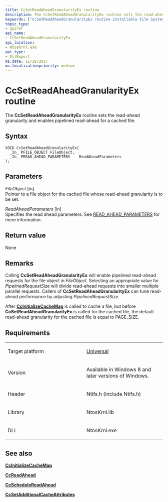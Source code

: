 ```yaml
---
title: CcSetReadAheadGranularityEx routine
description: The CcSetReadAheadGranularityEx routine sets the read-ahead granularity and enables pipelined read-ahead for a cached file.
keywords: ["CcSetReadAheadGranularityEx routine Installable File System Drivers"]
topic_type:
- apiref
api_name:
- CcSetReadAheadGranularityEx
api_location:
- NtosKrnl.exe
api_type:
- DllExport
ms.date: 11/28/2017
ms.localizationpriority: medium
---
```


# CcSetReadAheadGranularityEx routine


The **CcSetReadAheadGranularityEx** routine sets the read-ahead granularity and enables pipelined read-ahead for a cached file.

## Syntax

```ManagedCPlusPlus
VOID CcSetReadAheadGranularityEx(
  _In_ PFILE_OBJECT FileObject,
  _In_ PREAD_AHEAD_PARAMETERS    ReadAheadParameters
);
```

## Parameters

*FileObject* \[in\]  
Pointer to a file object for the cached file whose read-ahead granularity is to be set.

*ReadAheadParameters* \[in\]  
Specifies the read ahead parameters. See [READ_AHEAD_PARAMETERS](read-ahead-parameters.md) for more information.

## Return value

None

## Remarks

Calling **CcSetReadAheadGranularityEx** will enable pipelined read-ahead requests for the file object in *FileObject*. Selecting an appropriate value for *PipelinedRequestSize* will divide read-ahead requests into smaller multiple parallel requests. Callers of **CcSetReadAheadGranularityEx** can tune read-ahead performance by adjusting *PipelinedRequestSize*.

After [**CcInitializeCacheMap**](/windows-hardware/drivers/ddi/ntifs/nf-ntifs-ccinitializecachemap) is called to cache a file, but before **CcSetReadAheadGranularityEx** is called for the cached file, the default read-ahead granularity for the cached file is equal to PAGE\_SIZE.

## Requirements

<table>
<colgroup>
<col width="50%" />
<col width="50%" />
</colgroup>
<tbody>
<tr class="odd">
<td align="left"><p>Target platform</p></td>
<td align="left"><a href="https://go.microsoft.com/fwlink/p/?linkid=531356" data-raw-source="[Universal](https://go.microsoft.com/fwlink/p/?linkid=531356)">Universal</a></td>
</tr>
<tr class="even">
<td align="left"><p>Version</p></td>
<td align="left"><p>Available in Windows 8 and later versions of Windows.</p></td>
</tr>
<tr class="odd">
<td align="left"><p>Header</p></td>
<td align="left">Ntifs.h (include Ntifs.h)</td>
</tr>
<tr class="even">
<td align="left"><p>Library</p></td>
<td align="left">NtosKrnl.lib</td>
</tr>
<tr class="odd">
<td align="left"><p>DLL</p></td>
<td align="left">NtosKrnl.exe</td>
</tr>
</tbody>
</table>

## See also


[**CcInitializeCacheMap**](/windows-hardware/drivers/ddi/ntifs/nf-ntifs-ccinitializecachemap)

[**CcReadAhead**](/previous-versions/ff539191(v=vs.85))

[**CcScheduleReadAhead**](/windows-hardware/drivers/ddi/ntifs/nf-ntifs-ccschedulereadahead)

[**CcSetAdditionalCacheAttributes**](/windows-hardware/drivers/ddi/ntifs/nf-ntifs-ccsetadditionalcacheattributes)

 

